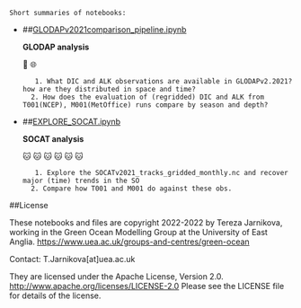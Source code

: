 
    Short summaries of notebooks:

* ##[GLODAPv2021comparison_pipeline.ipynb](https://nbviewer.org/github/tjarnikova/SOZONE/blob/master/EVAL_output/GLODAPv2021comparison_pipeline.ipynb)  
    
    **GLODAP analysis**  
      
    :ship: :globe_with_meridians:  
      
         1. What DIC and ALK observations are available in GLODAPv2.2021? how are they distributed in space and time?  
        2. How does the evaluation of (regridded) DIC and ALK from T001(NCEP), M001(MetOffice) runs compare by season and depth?  


* ##[EXPLORE_SOCAT.ipynb](https://nbviewer.org/github/tjarnikova/SOZONE/blob/master/EVAL_output/EXPLORE_SOCAT.ipynb)  
    
    **SOCAT analysis**  
      
    :cat: :cat: :cat: :cat: :cat: :cat:   
      
         1. Explore the SOCATv2021_tracks_gridded_monthly.nc and recover major (time) trends in the SO  
        2. Compare how T001 and M001 do against these obs.   



##License

These notebooks and files are copyright 2022-2022
by Tereza Jarnikova, working in the Green Ocean Modelling Group
at the University of East Anglia. 
https://www.uea.ac.uk/groups-and-centres/green-ocean

Contact: T.Jarnikova[at]uea.ac.uk

They are licensed under the Apache License, Version 2.0.
http://www.apache.org/licenses/LICENSE-2.0
Please see the LICENSE file for details of the license.
